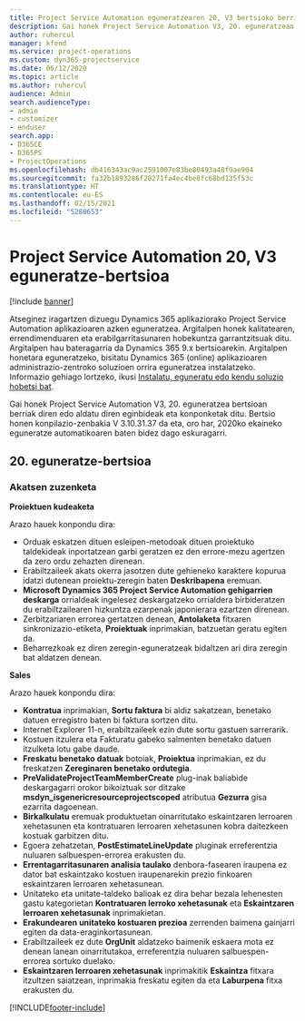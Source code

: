 ```yaml
---
title: Project Service Automation eguneratzearen 20, V3 bertsioko berrikuntzak edo aldaketak
description: Gai honek Project Service Automation V3, 20. eguneratzean erabilgarri dauden eginbideak eta konponketak ditu
author: ruhercul
manager: kfend
ms.service: project-operations
ms.custom: dyn365-projectservice
ms.date: 06/12/2020
ms.topic: article
ms.author: ruhercul
audience: Admin
search.audienceType:
- admin
- customizer
- enduser
search.app:
- D365CE
- D365PS
- ProjectOperations
ms.openlocfilehash: db416343ac9ac2591007e83be80493a48f9ae904
ms.sourcegitcommit: fa32b1893286f20271fa4ec4be8fc68bd135f53c
ms.translationtype: HT
ms.contentlocale: eu-ES
ms.lasthandoff: 02/15/2021
ms.locfileid: "5280653"
---
```

# <a name="project-service-automation-update-release-20-v3"></a>Project Service Automation 20, V3 eguneratze-bertsioa

[!include [banner](../includes/psa-now-project-operations.md)]

Atseginez iragartzen dizuegu Dynamics 365 aplikaziorako Project Service Automation aplikazioaren azken eguneratzea. Argitalpen honek kalitatearen, errendimenduaren eta erabilgarritasunaren hobekuntza garrantzitsuak ditu. Argitalpen hau bateragarria da Dynamics 365 9.x bertsioarekin. Argitalpen honetara eguneratzeko, bisitatu Dynamics 365 (online) aplikazioaren administrazio-zentroko soluzioen orrira eguneratzea instalatzeko. Informazio gehiago lortzeko, ikusi [Instalatu, eguneratu edo kendu soluzio hobetsi bat](https://docs.microsoft.com/power-platform/admin/install-remove-preferred-solution).

Gai honek Project Service Automation V3, 20. eguneratzea bertsioan berriak diren edo aldatu diren eginbideak eta konponketak ditu. Bertsio honen konpilazio-zenbakia V 3.10.31.37 da eta, oro har, 2020ko ekaineko eguneratze automatikoaren baten bidez dago eskuragarri.

## <a name="update-release-20"></a>20. eguneratze-bertsioa

### <a name="bug-fixes"></a>Akatsen zuzenketa

**Proiektuen kudeaketa**

Arazo hauek konpondu dira:

- Orduak eskatzen dituen esleipen-metodoak dituen proiektuko taldekideak inportatzean garbi geratzen ez den errore-mezu agertzen da zero ordu zehazten direnean.
- Erabiltzaileek akats okerra jasotzen dute gehieneko karaktere kopurua idatzi dutenean proiektu-zeregin baten **Deskribapena** eremuan.
- **Microsoft Dynamics 365 Project Service Automation gehigarrien deskarga** orrialdeak ingelesez deskargatzeko orrialdera birbideratzen du erabiltzailearen hizkuntza ezarpenak japonierara ezartzen direnean.
- Zerbitzariaren errorea gertatzen denean, **Antolaketa** fitxaren sinkronizazio-etiketa, **Proiektuak** inprimakian, batzuetan geratu egiten da.
- Beharrezkoak ez diren zeregin-eguneratzeak bidaltzen ari dira zeregin bat aldatzen denean.

**Sales**

Arazo hauek konpondu dira:

- **Kontratua** inprimakian, **Sortu faktura** bi aldiz sakatzean, benetako datuen erregistro baten bi faktura sortzen ditu.
- Internet Explorer 11-n, erabiltzaileek ezin dute sortu gastuen sarrerarik.
- Kostuen itzulera eta Fakturatu gabeko salmenten benetako datuen itzulketa lotu gabe daude.
- **Freskatu benetako datuak** botoiak, **Proiektua** inprimakian, ez du freskatzen **Zereginaren benetako ordutegia**.
- **PreValidateProjectTeamMemberCreate** plug-inak baliabide deskargagarri orokor bikoiztuak sor ditzake **msdyn_isgenericresourceprojectscoped** atributua **Gezurra** gisa ezarrita dagoenean.
- **Birkalkulatu** eremuak produktuetan oinarritutako eskaintzaren lerroaren xehetasunen eta kontratuaren lerroaren xehetasunen kobra daitezkeen kostuak garbitzen ditu.
- Egoera zehatzetan, **PostEstimateLineUpdate** pluginak erreferentzia nuluaren salbuespen-errorea erakusten du.
- **Errentagarritasunaren analisia taulako** denbora-fasearen iraupena ez dator bat eskaintzako kostuen iraupenarekin prezio finkoaren eskaintzaren lerroaren xehetasunean.
- Unitateko eta unitate-taldeko balioak ez dira behar bezala lehenesten gastu kategorietan **Kontratuaren lerroko xehetasunak** eta **Eskaintzaren lerroaren xehetasunak** inprimakietan.
- **Erakundearen unitateko kostuaren prezioa** zerrenden baimena gainjarri egiten da data-eraginkortasunean.
- Erabiltzaileek ez dute **OrgUnit** aldatzeko baimenik eskaera mota ez denean lanean oinarritutakoa, erreferentzia nuluaren salbuespen-errorea sortuko duelako.
- **Eskaintzaren lerroaren xehetasunak** inprimakitik **Eskaintza** fitxara itzultzen saiatzean, inprimakia freskatu egiten da eta **Laburpena** fitxa erakusten du.


[!INCLUDE[footer-include](../includes/footer-banner.md)]